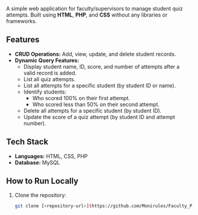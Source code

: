 A simple web application for faculty/supervisors to manage student quiz attempts. Built using **HTML**, **PHP**, and **CSS** without any libraries or frameworks.

## Features
- **CRUD Operations:** Add, view, update, and delete student records.
- **Dynamic Query Features:**
  - Display student name, ID, score, and number of attempts after a valid record is added.
  - List all quiz attempts.
  - List all attempts for a specific student (by student ID or name).
  - Identify students:
    - Who scored 100% on their first attempt.
    - Who scored less than 50% on their second attempt.
  - Delete all attempts for a specific student (by student ID).
  - Update the score of a quiz attempt (by student ID and attempt number).

## Tech Stack
- **Languages:** HTML, CSS, PHP
- **Database:** MySQL 

## How to Run Locally
1. Clone the repository:
   ```bash
   git clone [<repository-url>](https://github.com/Monirules/Faculty_PHP_Query.git)

